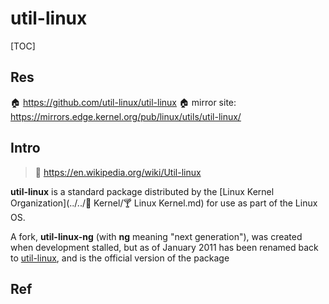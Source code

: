 # util-linux

[TOC]



## Res
🏠 https://github.com/util-linux/util-linux
🏠 mirror site: https://mirrors.edge.kernel.org/pub/linux/utils/util-linux/




## Intro
> 🔗 https://en.wikipedia.org/wiki/Util-linux

**util-linux** is a standard package distributed by the  [Linux Kernel Organization](../../🔩 Kernel/🍸 Linux Kernel.md) for use as part of the Linux OS.

A fork, **util-linux-ng** (with **ng** meaning "next generation"), was created when development stalled, but as of January 2011 has been renamed back to [util-linux](https://github.com/util-linux/util-linux), and is the official version of the package



## Ref

